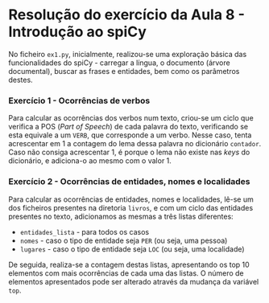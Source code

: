# Resolução do exercício da Aula 8 - Introdução ao spiCy

No ficheiro `ex1.py`, inicialmente, realizou-se uma exploração básica das funcionalidades do spiCy - carregar a língua, o documento (árvore documental), buscar as frases e entidades, bem como os parâmetros destes.

### Exercício 1 - Ocorrências de verbos

Para calcular as ocorrências dos verbos num texto, criou-se um ciclo que verifica a POS (*Part of Speech*) de cada palavra do texto, verificando se esta equivale a um `VERB`, que corresponde a um verbo. Nesse caso, tenta acrescentar em 1 a contagem do lema dessa palavra no dicionário `contador`. Caso não consiga acrescentar 1, é porque o lema não existe nas *keys* do dicionário, e adiciona-o ao mesmo com o valor 1.

### Exercício 2 - Ocorrências de entidades, nomes e localidades

Para calcular as ocorrências de entidades, nomes e localidades, lê-se um dos ficheiros presentes na diretoria `livros`, e com um ciclo das entidades presentes no texto, adicionamos as mesmas a três listas diferentes:
- `entidades_lista` - para todos os casos
- `nomes` - caso o tipo de entidade seja `PER` (ou seja, uma pessoa)
- `lugares` - caso o tipo de entidade seja `LOC` (ou seja, uma localidade)

De seguida, realiza-se a contagem destas listas, apresentando os top 10 elementos com mais ocorrências de cada uma das listas. O número de elementos apresentados pode ser alterado através da mudança da variável `top`.
